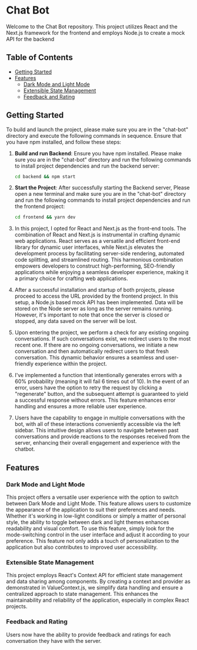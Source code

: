# Chat Bot

Welcome to the Chat Bot repository. This project utilizes React and the Next.js framework for the frontend and employs Node.js to create a mock API for the backend

## Table of Contents

- [Getting Started](#getting-started)
- [Features](#features)
  - [Dark Mode and Light Mode](#dark-mode-and-light-mode)
  - [Extensible State Management](#extensible-state-management)
  - [Feedback and Rating](#feedback-and-rating)
  <!-- - [Responsive Design](#responsive-design) -->

## Getting Started

To build and launch the project, please make sure you are in the "chat-bot" directory and execute the following commands in sequence. Ensure that you have npm installed, and follow these steps:

1. **Build and run Backend**: Ensure you have npm installed. Please make sure you are in the "chat-bot" directory and run the following commands to install project dependencies and run the backend server:

   ```bash
   cd backend && npm start
2. **Start the Project**: After successfully starting the Backend server, Please open a new terminal and make sure you are in the "chat-bot" directory and run the following commands to install project dependencies and run the frontend project:

   ```bash
   cd frontend && yarn dev
4. In this project, I opted for React and Next.js as the front-end tools. The combination of React and Next.js is instrumental in crafting dynamic web applications. React serves as a versatile and efficient front-end library for dynamic user interfaces, while Next.js elevates the development process by facilitating server-side rendering, automated code splitting, and streamlined routing. This harmonious combination empowers developers to construct high-performing, SEO-friendly applications while enjoying a seamless developer experience, making it a primary choice for crafting web applications.
3. After a successful installation and startup of both projects, please proceed to access the URL provided by the frontend project. In this setup, a Node.js based mock API has been implemented. Data will be stored on the Node server as long as the server remains running. However, it's important to note that once the server is closed or stopped, any data saved on the server will be lost.
4. Upon entering the project, we perform a check for any existing ongoing conversations. If such conversations exist, we redirect users to the most recent one. If there are no ongoing conversations, we initiate a new conversation and then automatically redirect users to that fresh conversation. This dynamic behavior ensures a seamless and user-friendly experience within the project.
5. I've implemented a function that intentionally generates errors with a 60% probability (meaning it will fail 6 times out of 10). In the event of an error, users have the option to retry the request by clicking a "regenerate" button, and the subsequent attempt is guaranteed to yield a successful response without errors. This feature enhances error handling and ensures a more reliable user experience.
6. Users have the capability to engage in multiple conversations with the bot, with all of these interactions conveniently accessible via the left sidebar. This intuitive design allows users to navigate between past conversations and provide reactions to the responses received from the server, enhancing their overall engagement and experience with the chatbot.
## Features

### Dark Mode and Light Mode
This project offers a versatile user experience with the option to switch between Dark Mode and Light Mode. This feature allows users to customize the appearance of the application to suit their preferences and needs. Whether it's working in low-light conditions or simply a matter of personal style, the ability to toggle between dark and light themes enhances readability and visual comfort. To use this feature, simply look for the mode-switching control in the user interface and adjust it according to your preference. This feature not only adds a touch of personalization to the application but also contributes to improved user accessibility.

### Extensible State Management
This project employs React's Context API for efficient state management and data sharing among components. By creating a context and provider as demonstrated in ValueContext.js, we simplify data handling and ensure a centralized approach to state management. This enhances the maintainability and reliability of the application, especially in complex React projects.

### Feedback and Rating
Users now have the ability to provide feedback and ratings for each conversation they have with the server.

<!-- ### Responsive Design
This project is designed to adapt to various devices and screen sizes. I've used media queries to provide a seamless experience across desktops, tablets, and smartphones. -->
